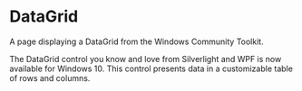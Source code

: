 # DataGrid

A page displaying a DataGrid from the Windows Community Toolkit.

The DataGrid control you know and love from Silverlight and WPF is now available for Windows 10. This control presents data in a customizable table of rows and columns.